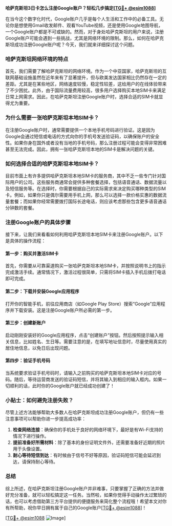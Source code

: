 **哈萨克斯坦3日卡怎么注册Google账户？轻松几步搞定[[TG💪+ @esim1088](https://t.me/s/esim1088)]**

在当今这个数字化时代，Google账户几乎是每个人生活和工作中的必备工具。无论你是想使用Gmail收发邮件、观看YouTube视频，还是使用Google地图导航，一个Google账户都是不可或缺的。然而，对于身处哈萨克斯坦的用户来说，注册Google账户可能会遇到一些挑战，尤其是网络环境的限制。那么，如何在哈萨克斯坦成功注册Google账户呢？今天，我们就来详细探讨这个问题。

### 哈萨克斯坦网络环境的特点

首先，我们需要了解哈萨克斯坦的网络环境。作为一个中亚国家，哈萨克斯坦的互联网基础设施虽然在近年来有了显著提升，但与欧美发达国家相比仍然存在一定的差距。尤其是在某些地区，网络速度较慢，稳定性较差，这给用户的在线体验带来了不少困扰。此外，由于国际流量费用较高，很多用户选择购买本地SIM卡来满足日常上网需求。因此，在哈萨克斯坦注册Google账户时，选择合适的SIM卡就显得尤为重要。

### 为什么需要一张哈萨克斯坦本地SIM卡？

在注册Google账户时，通常需要提供一个本地手机号码进行验证。这是因为Google会通过短信或电话的方式向你的手机号发送验证码，以确保账户的安全性。如果你身在国外或者没有当地的手机号码，那么注册过程可能会变得非常困难甚至无法完成。因此，拥有一张哈萨克斯坦本地的SIM卡是解决问题的关键。

### 如何选择合适的哈萨克斯坦本地SIM卡？

目前市面上有许多提供哈萨克斯坦本地SIM卡的服务商，其中不乏一些专门针对国际用户的公司。这些服务商通常会提供多种套餐选择，包括语音通话、数据流量以及短信服务等。在选择时，你需要根据自己的实际需求来决定购买哪种类型的SIM卡。例如，如果你只是偶尔需要用手机上网，那么可以选择一款价格实惠的数据流量套餐；而如果你经常需要拨打国际长途电话，则应该考虑那些包含更多语音通话分钟数的套餐。

### 注册Google账户的具体步骤

接下来，让我们来看看如何利用哈萨克斯坦本地SIM卡来注册Google账户。以下是具体的操作流程：

#### 第一步：购买并激活SIM卡
首先，你需要从可靠渠道购买一张哈萨克斯坦本地SIM卡，并按照说明书上的指示完成激活手续。通常情况下，激活过程很简单，只需将SIM卡插入手机后拨打电话即可完成。

#### 第二步：下载并安装Google应用程序
打开你的智能手机，前往应用商店（如Google Play Store）搜索“Google”应用程序并下载安装。这是注册Google账户所必需的第一步。

#### 第三步：创建新账户
启动刚刚安装好的Google应用程序，点击“创建账户”按钮。然后按照提示输入相关信息，比如姓名、生日等。需要注意的是，在填写地址信息时，尽量使用真实的居住地信息，以免日后出现问题。

#### 第四步：验证手机号码
当系统要求验证手机号码时，请输入之前购买的哈萨克斯坦本地SIM卡对应的号码。随后，等待运营商发送的验证码短信，并将其输入到相应的输入框内。如果一切顺利的话，此时你的Google账户就已经成功创建了！

### 小贴士：如何避免注册失败？

尽管上述方法能够帮助大多数人在哈萨克斯坦成功注册Google账户，但仍有一些注意事项可以帮助你进一步提高成功率：

1. **检查网络连接**：确保你的手机处于良好的网络环境下，最好是有Wi-Fi支持的情况下进行操作。
2. **提前准备好所需材料**：除了基本的身份证明文件外，还需要准备好近期的照片用于头像设置。
3. **耐心等待短信到达**：有时候由于信号不好等原因，验证码短信可能会延迟到达，请保持耐心等待。

### 总结

综上所述，在哈萨克斯坦注册Google账户并非难事，只要掌握了正确的方法并做好充分准备，就可以轻松搞定这一任务。当然啦，如果你觉得手动操作太过繁琐的话，也可以考虑借助第三方平台提供的便捷服务来简化整个流程哦！希望本文对你有所帮助，祝你早日拥有属于自己的Google账户[[TG💪+ @esim1088](https://t.me/s/esim1088)]！

[[TG💪+ @esim1088](https://t.me/s/esim1088) ![Image](https://i.postimg.cc/4NQfJmqS/Snipaste-2025-05-13-00-14-12.png)]